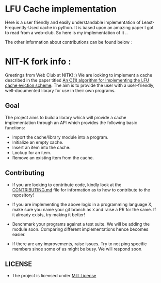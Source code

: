 
# LFU Cache implementation
Here is a user friendly and easily understandable implementation of Least-Frequently-Used cache in python. It is based upon an amazing paper I got to read from a web-club. So here is my implementation of it ..






The other information about contributions can be found below :

# NIT-K fork info :

Greetings from Web Club at NITK! :) We are looking to implement a cache described in the paper titled [An O(1) algorithm for implementing the LFU cache eviction scheme](http://dhruvbird.com/lfu.pdf). The aim is to provide the user with a user-friendly, well-documented library for use in their own programs.

## Goal

The project aims to build a library which will provide a cache implementation through an API which provides the following basic functions:

* Import the cache/library module into a program.
* Initialize an empty cache.
* Insert an item into the cache.
* Lookup for an item.
* Remove an existing item from the cache.

## Contributing 

* If you are looking to contribute code, kindly look at the [CONTRIBUTING.md](CONTRIBUTING.md) file for information as to how to contribute to the repository!

* If you are implementing the above logic in a programming language X, make sure you name your git branch as `X` and raise a PR for the same. If it already exists, try making it better!

* Benchmark your programs against a test suite. We will be adding the module soon. Comparing different implementations hence becomes easier.

* If there are any improvements, raise issues. Try to not ping specific members since some of us might be busy. We will respond soon. 

## LICENSE

* The project is licensed under [MIT License](LICENSE.md)
